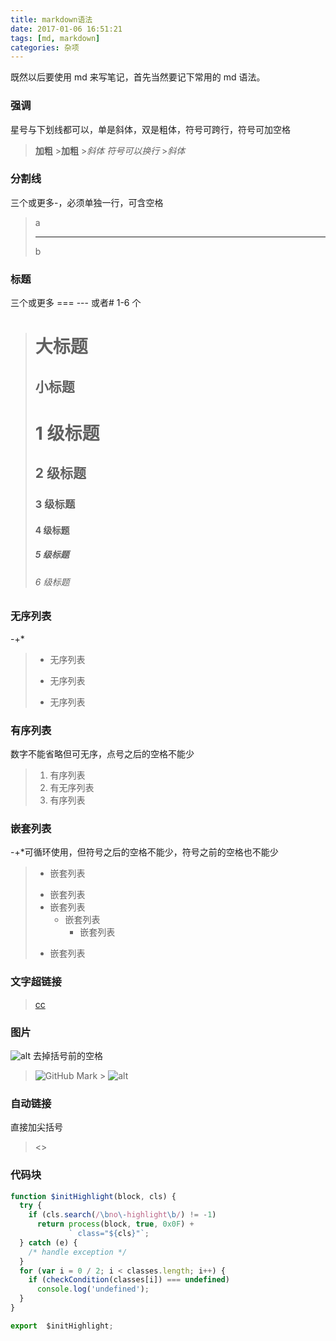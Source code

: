 ```yaml
---
title: markdown语法
date: 2017-01-06 16:51:21
tags: [md, markdown]
categories: 杂项
---
```


既然以后要使用 md 来写笔记，首先当然要记下常用的 md 语法。

### 强调

星号与下划线都可以，单是斜体，双是粗体，符号可跨行，符号可加空格

<!-- more -->

> **加粗** >**加粗** >_斜体
> 符号可以换行_ >_斜体_

### 分割线

三个或更多-，必须单独一行，可含空格

> a
>
> ---
>
> b

### 标题

三个或更多 === --- 或者# 1-6 个

> # 大标题
>
> ## 小标题
>
> # 1 级标题
>
> ## 2 级标题
>
> ### 3 级标题
>
> #### 4 级标题
>
> ##### 5 级标题
>
> ###### 6 级标题

### 无序列表

-+\*

> - 无序列表
>
> * 无序列表
>
> - 无序列表

### 有序列表

数字不能省略但可无序，点号之后的空格不能少

> 1. 有序列表
> 2. 有无序列表
> 3. 有序列表

### 嵌套列表

-+\*可循环使用，但符号之后的空格不能少，符号之前的空格也不能少

> - 嵌套列表
>
> * 嵌套列表
> * 嵌套列表
>   - 嵌套列表
>     - 嵌套列表
>
> - 嵌套列表

### 文字超链接

> [cc]("cc的博客")

### 图片

![alt](url 'title') 去掉括号前的空格

> ![GitHub Mark](http://github.global.ssl.fastly.net/images/modules/logos_page/GitHub-Mark.png 'GitHub Mark') > ![alt](1.png 'title')

### 自动链接

直接加尖括号

> <>

### 代码块

```js
function $initHighlight(block, cls) {
  try {
    if (cls.search(/\bno\-highlight\b/) != -1)
      return process(block, true, 0x0F) +
             ` class="${cls}"`;
  } catch (e) {
    /* handle exception */
  }
  for (var i = 0 / 2; i < classes.length; i++) {
    if (checkCondition(classes[i]) === undefined)
      console.log('undefined');
  }
}

export  $initHighlight;
```
